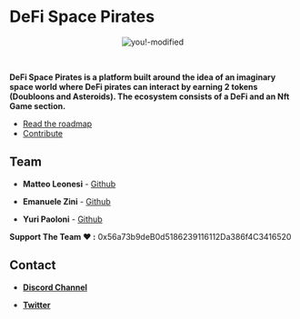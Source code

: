 # DeFi Space Pirates

<div align="center">

![you!-modified](https://user-images.githubusercontent.com/38867931/169622526-55e4dcbb-35c3-42c5-aa44-10a603157080.png)

</div>
<br>

**DeFi Space Pirates is a platform built around the idea of an imaginary space world where DeFi pirates can interact by earning 2 tokens (Doubloons and Asteroids). The ecosystem consists of a DeFi and an Nft Game section.**

- [Read the roadmap](./docs/roadmap.md)
- [Contribute](./docs/contribute.md)

## Team

- **Matteo Leonesi** - [Github](https://github.com/MatteoLeonesi)

- **Emanuele Zini** - [Github](https://github.com/Gr3it)

- **Yuri Paoloni** - [Github](https://github.com/yuripaoloni)

**Support The Team ❤️ :** 0x56a73b9deB0d5186239116112Da386f4C3416520

## Contact

- [**Discord Channel**](https://discord.gg/jfGUh6w6)

- [**Twitter**](https://twitter.com/df_spacepirates)
